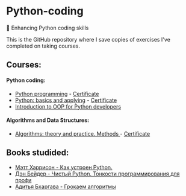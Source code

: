 # Python-coding
💪 Enhancing Python coding skills

This is the GitHub repository where I save copies of exercises I've completed on taking courses.

## Courses:

#### Python coding:
* [Python programming](https://stepik.org/course/67/info)   -     [Certificate](https://stepik.org/cert/1040039)
* [Python: basics and applying](https://stepik.org/course/512/info)    -    [Certificate](https://stepik.org/cert/1062721)
* [Introduction to OOP for Python developers](https://stepik.org/course/86043/info)

#### Algorithms and Data Structures:
* [Algorithms: theory and practice. Methods ](https://stepik.org/course/217/info)   -     [Certificate](https://stepik.org/cert/1097800)

## Books studided:
* [Мэтт Харрисон - Как устроен Python.](https://books.google.by/books/about/Как_устроен_Python_Гид_дл.html?id=YWx9DwAAQBAJ&printsec=frontcover&source=kp_read_button&redir_esc=y#v=onepage&q&f=false)
* [Дэн Бейдер - Чистый Python. Тонкости программирования для профи](https://books.google.by/books/about/Чистый_Python_Тонкости_п.html?id=jLFjDwAAQBAJ&printsec=frontcover&source=kp_read_button&hl=ru&redir_esc=y#v=onepage&q&f=false)
* [Адитья Бхаргава - Грокаем алгоритмы](https://books.google.by/books/about/Грокаем_алгоритмы.html?id=i8KUzgEACAAJ&redir_esc=y)
